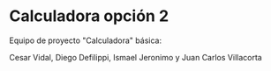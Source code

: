# Calculadora opción 2

Equipo de proyecto "Calculadora" básica:

Cesar Vidal,
Diego Defilippi,
Ismael Jeronimo 
y
Juan Carlos Villacorta

